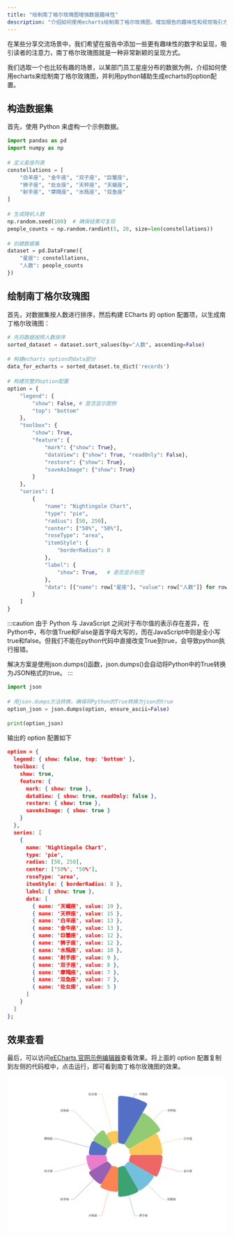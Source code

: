 ```yaml
---
title: "绘制南丁格尔玫瑰图增强数据趣味性"
description: "介绍如何使用echarts绘制南丁格尔玫瑰图，增加报告的趣味性和视觉吸引力。"
---
```


在某些分享交流场景中，我们希望在报告中添加一些更有趣味性的数字和呈现，吸引读者的注意力，南丁格尔玫瑰图就是一种非常新颖的呈现方式。

我们选取一个也比较有趣的场景，以某部门员工星座分布的数据为例，介绍如何使用echarts来绘制南丁格尔玫瑰图，并利用python辅助生成echarts的option配置。

## 构造数据集

首先，使用 Python 来虚构一个示例数据。

```python
import pandas as pd
import numpy as np

# 定义星座列表
constellations = [
    "白羊座", "金牛座", "双子座", "巨蟹座",
    "狮子座", "处女座", "天秤座", "天蝎座",
    "射手座", "摩羯座", "水瓶座", "双鱼座"
]

# 生成随机人数
np.random.seed(100)  # 确保结果可复现
people_counts = np.random.randint(5, 20, size=len(constellations))

# 创建数据集
dataset = pd.DataFrame({
    "星座": constellations,
    "人数": people_counts
})
```

## 绘制南丁格尔玫瑰图

首先，对数据集按人数进行排序，然后构建 ECharts 的 option 配置项，以生成南丁格尔玫瑰图：

```python
# 先将数据按照人数排序
sorted_dataset = dataset.sort_values(by="人数", ascending=False)

# 构建echarts option的data部分
data_for_echarts = sorted_dataset.to_dict('records')

# 构建完整的option配置
option = {
    "legend": {
        "show": False, # 是否显示图例
        "top": "bottom"
    },
    "toolbox": {
        "show": True,
        "feature": {
            "mark": {"show": True},
            "dataView": {"show": True, "readOnly": False},
            "restore": {"show": True},
            "saveAsImage": {"show": True}
        }
    },
    "series": [
        {
            "name": "Nightingale Chart",
            "type": "pie",
            "radius": [50, 250],
            "center": ["50%", "50%"],
            "roseType": "area",
            "itemStyle": {
                "borderRadius": 8
            },
            "label": {
                "show": True,   # 是否显示标签
            },
            "data": [{"name": row["星座"], "value": row["人数"]} for row in data_for_echarts]
        }
    ]
}
```

:::caution
由于 Python 与 JavaScript 之间对于布尔值的表示存在差异，在Python中，布尔值True和False是首字母大写的，而在JavaScript中则是全小写true和false。但我们不能在python代码中直接改变True到true，会导致python执行报错。

解决方案是使用json.dumps()函数，json.dumps()会自动将Python中的True转换为JSON格式的true。
:::

```python
import json

# 用json.dumps方法转换，确保将Python的True转换为json的true
option_json = json.dumps(option, ensure_ascii=False)

print(option_json)
```

输出的 option 配置如下

```json
option = {
  legend: { show: false, top: 'bottom' },
  toolbox: {
    show: true,
    feature: {
      mark: { show: true },
      dataView: { show: true, readOnly: false },
      restore: { show: true },
      saveAsImage: { show: true }
    }
  },
  series: [
    {
      name: 'Nightingale Chart',
      type: 'pie',
      radius: [50, 250],
      center: ['50%', '50%'],
      roseType: 'area',
      itemStyle: { borderRadius: 8 },
      label: { show: true },
      data: [
        { name: '天蝎座', value: 19 },
        { name: '天秤座', value: 15 },
        { name: '白羊座', value: 13 },
        { name: '金牛座', value: 13 },
        { name: '巨蟹座', value: 12 },
        { name: '狮子座', value: 12 },
        { name: '水瓶座', value: 10 },
        { name: '射手座', value: 9 },
        { name: '双子座', value: 8 },
        { name: '摩羯座', value: 7 },
        { name: '双鱼座', value: 7 },
        { name: '处女座', value: 5 }
      ]
    }
  ]
};
```

## 效果查看

最后，可以访问[eECharts 官网示例编辑器](https://echarts.apache.org/examples/zh/editor.html?c=pie-roseType)查看效果。将上面的 option 配置复制到左侧的代码框中，点击运行，即可看到南丁格尔玫瑰图的效果。

![南丁格尔玫瑰图](../../../../assets/visualization/Nightingale_Chart.png)